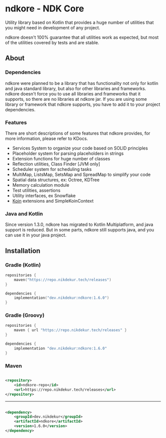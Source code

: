 # ndkore - NDK Core

Utility library based on Kotlin that provides a huge number of utilities
that you might need in development of any project.

ndkore doesn't 100% guarantee that all utilities work as expected,
but most of the utilities covered by tests and are stable.

## About

### Dependencies

ndkore were planned to be a library that has functionality not only for
kotlin and java standard library, but also for other libraries and frameworks.
ndkore doesn't force you to use all libraries and frameworks that it supports,
so there are no libraries at ndkore jar. If you are using some library
or framework that ndkore supports, you have to add it to your project dependencies.

### Features

There are short descriptions of some features that ndkore provides,
for more information, please refer to KDocs.

- Services System to organize your code based on SOLID principles
- Placeholder system for parsing placeholders in strings
- Extension functions for huge number of classes
- Reflection utilities, Class Finder [JVM only]
- Scheduler system for scheduling tasks
- MultiMap, ListsMap, SetsMap and SpreadMap to simplify your code
- Spatial data structures, ex: Octree, KDTree
- Memory calculation module
- Test utilities, assertions
- Utility interfaces, ex Snowflake
- [Koin](https://insert-koin.io/) extensions and SimpleKoinContext

### Java and Kotlin

Since version 1.3.0, ndkore has migrated to Kotlin Multiplatform, and java support is reduced.
But in some parts, ndkore still supports java, and you can use it in your java project.

## Installation

### Gradle (Kotlin)

```kotlin
repositories {
    maven("https://repo.nikdekur.tech/releases")
}

dependencies {
    implementation("dev.nikdekur:ndkore:1.6.0")
}
```

### Gradle (Groovy)

```groovy
repositories {
    maven { url "https://repo.nikdekur.tech/releases" }
}

dependencies {
    implementation "dev.nikdekur:ndkore:1.6.0"
}
```

### Maven

```xml

<repository>
    <id>ndkore-repo</id>
    <url>https://repo.nikdekur.tech/releases</url>
</repository>
```

---

```xml

<dependency>
    <groupId>dev.nikdekur</groupId>
    <artifactId>ndkore</artifactId>
    <version>1.6.0</version>
</dependency>
```